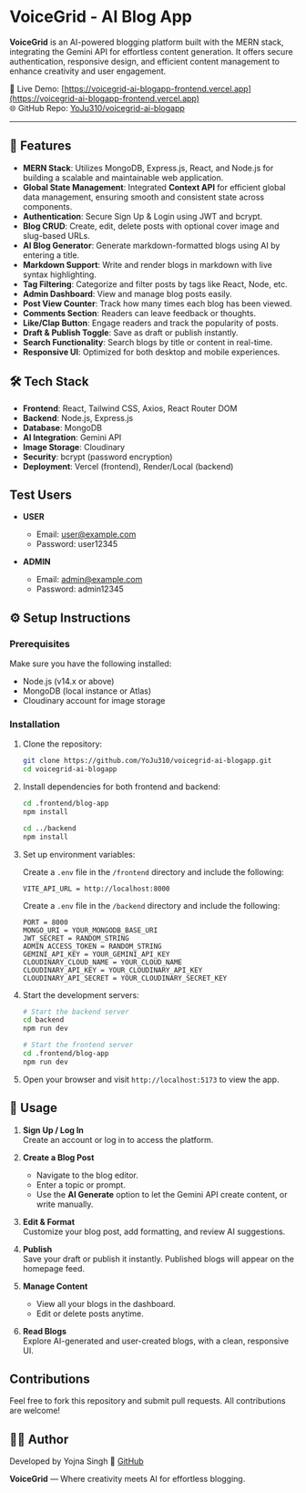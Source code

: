 # VoiceGrid - AI Blog App

**VoiceGrid** is an AI-powered blogging platform built with the MERN stack, integrating the Gemini API for effortless content generation. It offers secure authentication, responsive design, and efficient content management to enhance creativity and user engagement.

🚀 Live Demo: [https://voicegrid-ai-blogapp-frontend.vercel.app](https://voicegrid-ai-blogapp-frontend.vercel.app)  
🌐 GitHub Repo: [YoJu310/voicegrid-ai-blogapp](https://github.com/YoJu310/voicegrid-ai-blogapp)  

---

## 🚀 Features

- **MERN Stack**: Utilizes MongoDB, Express.js, React, and Node.js for building a scalable and maintainable web application.
- **Global State Management**: Integrated **Context API** for efficient global data management, ensuring smooth and consistent state across components.
- **Authentication**: Secure Sign Up & Login using JWT and bcrypt.
- **Blog CRUD**: Create, edit, delete posts with optional cover image and slug-based URLs. 
- **AI Blog Generator**: Generate markdown-formatted blogs using AI by entering a title. 
- **Markdown Support**: Write and render blogs in markdown with live syntax highlighting. 
- **Tag Filtering**: Categorize and filter posts by tags like React, Node, etc.
- **Admin Dashboard**: View and manage blog posts easily.
- **Post View Counter**: Track how many times each blog has been viewed.
- **Comments Section**: Readers can leave feedback or thoughts.
- **Like/Clap Button**: Engage readers and track the popularity of posts.
- **Draft & Publish Toggle**: Save as draft or publish instantly.
- **Search Functionality**: Search blogs by title or content in real-time.
- **Responsive UI**: Optimized for both desktop and mobile experiences.


## 🛠️ Tech Stack

- **Frontend**: React, Tailwind CSS, Axios, React Router DOM  
- **Backend**: Node.js, Express.js
- **Database**: MongoDB
- **AI Integration**: Gemini API 
- **Image Storage**: Cloudinary
- **Security**: bcrypt (password encryption)
- **Deployment**: Vercel (frontend), Render/Local (backend)
   

## Test Users

- **USER**
  - Email: user@example.com
  - Password: user12345

- **ADMIN**
  - Email: admin@example.com
  - Password: admin12345


## ⚙️ Setup Instructions

### Prerequisites

Make sure you have the following installed:

- Node.js (v14.x or above)
- MongoDB (local instance or Atlas)
- Cloudinary account for image storage

### Installation

1. Clone the repository:

   ```bash
   git clone https://github.com/YoJu310/voicegrid-ai-blogapp.git
   cd voicegrid-ai-blogapp
   ```

2. Install dependencies for both frontend and backend:

   ```bash
   cd .frontend/blog-app
   npm install

   cd ../backend
   npm install
   ```

3. Set up environment variables:

   Create a `.env` file in the `/frontend` directory and include the following:

   ```env
   VITE_API_URL = http://localhost:8000
   ```
   
   Create a `.env` file in the `/backend` directory and include the following:

   ```env
   PORT = 8000
   MONGO_URI = YOUR_MONGODB_BASE_URI
   JWT_SECRET = RANDOM_STRING
   ADMIN_ACCESS_TOKEN = RANDOM_STRING
   GEMINI_API_KEY = YOUR_GEMINI_API_KEY
   CLOUDINARY_CLOUD_NAME = YOUR_CLOUD_NAME
   CLOUDINARY_API_KEY = YOUR_CLOUDINARY_API_KEY 
   CLOUDINARY_API_SECRET = YOUR_CLOUDINARY_SECRET_KEY 
   ```

4. Start the development servers:

   ```bash
   # Start the backend server
   cd backend
   npm run dev

   # Start the frontend server
   cd .frontend/blog-app
   npm run dev
   ```

5. Open your browser and visit `http://localhost:5173` to view the app.

## 📖 Usage

1. **Sign Up / Log In**  
   Create an account or log in to access the platform.

2. **Create a Blog Post**  
   - Navigate to the blog editor.  
   - Enter a topic or prompt.  
   - Use the **AI Generate** option to let the Gemini API create content, or write manually.  

3. **Edit & Format**  
   Customize your blog post, add formatting, and review AI suggestions.

4. **Publish**  
   Save your draft or publish it instantly. Published blogs will appear on the homepage feed.

5. **Manage Content**  
   - View all your blogs in the dashboard.  
   - Edit or delete posts anytime.  

6. **Read Blogs**  
   Explore AI-generated and user-created blogs, with a clean, responsive UI.

 
## Contributions

Feel free to fork this repository and submit pull requests. All contributions are welcome!


## 👩‍💻 Author

Developed by Yojna Singh
🔗 [GitHub](https://github.com/YoJu310) 


**VoiceGrid** — Where creativity meets AI for effortless blogging.

